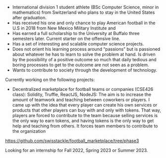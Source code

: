 * International division 1 student athlete (BSc Computer Science, minor in mathematics) from Switzerland who plans to stay in the United States after graduation.
* Has received his one and only chance to play American football in the U.S in 2018 from New Mexico Military Institute and 
* Has earned a full scholarship to the University at Buffalo three semesters later. Current starter on the offensive line.
* Has a set of interesting and scalable computer science projects.
* Does not orient his learning process around “passions” but is passioned about whatever he has to learn to solve the problem at hand. Is driven by the possibility of a positive outcome so much that daily tedious and boring processes to get to the outcome are not seen as a problem.
* Wants to contribute to society through the development of technology.

Currently working on the following projects:

* Decentralized marketplace for football teams or companies (CSE426 class): Solidity, Truffle, ReactJS, NodeJS: The aim is to increase the amount of teamwork and teaching between coworkers or players. 
I came up with the idea that every player can create his own services or products that other players can buy with and only 
with tokens. That way, players are forced to contribute to the team because selling services is the only way 
to earn tokens, and having tokens is the only way to get help and teaching from others. It forces team
members to contribute to the organization

https://github.com/swisstackle/football_marketplace/tree/phase3

Looking for an internship for Fall 2022, Spring 2023 or Summer 2023.
